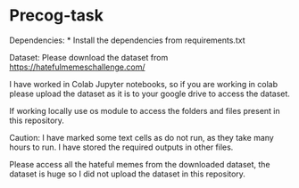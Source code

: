 # Precog-task

Dependencies: * Install the dependencies from requirements.txt

Dataset: Please download the dataset from https://hatefulmemeschallenge.com/ 

I have worked in Colab Jupyter notebooks, so if you are working in colab please upload the dataset as it is to your google drive to access the dataset.

If working locally use os module to access the folders and files present in this repository.

Caution: I have marked some text cells as do not run, as they take many hours to run. I have stored the required outputs in other files.

Please access all the hateful memes from the downloaded dataset, the dataset is huge so I did not upload the dataset in this repository.
